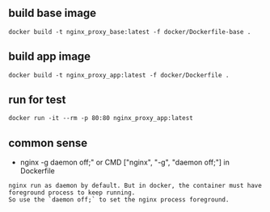 
## build base image
```shell
docker build -t nginx_proxy_base:latest -f docker/Dockerfile-base .
```
## build app image
```shell
docker build -t nginx_proxy_app:latest -f docker/Dockerfile .
```
## run for test
```shell
docker run -it --rm -p 80:80 nginx_proxy_app:latest
```

## common sense
* nginx -g daemon off;" or CMD ["nginx", "-g", "daemon off;"] in Dockerfile
```text
nginx run as daemon by default. But in docker, the container must have foreground process to keep running.
So use the `daemon off;` to set the nginx process foreground.
```



